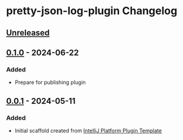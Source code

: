 <!-- Keep a Changelog guide -> https://keepachangelog.com -->

# pretty-json-log-plugin Changelog

## [Unreleased]

## [0.1.0] - 2024-06-22

### Added

- Prepare for publishing plugin

## [0.0.1] - 2024-05-11

### Added

- Initial scaffold created
  from [IntelliJ Platform Plugin Template](https://github.com/JetBrains/intellij-platform-plugin-template)

[Unreleased]: https://github.com/orangain/pretty-json-log-plugin/compare/v0.1.0...HEAD

[0.1.0]: https://github.com/orangain/pretty-json-log-plugin/commits/v0.1.0

[0.0.1]: https://github.com/orangain/pretty-json-log-plugin/commits/v0.0.1
